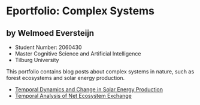# Eportfolio: Complex Systems
## by Welmoed Eversteijn

- Student Number: 2060430
- Master Cognitive Science and Artificial Intelligence
- Tilburg University



This portfolio contains blog posts about complex systems in nature, such as forest ecosystems and solar energy production. 

- [Temporal Dynamics and Change in Solar Energy Production](https://github.com/welmoed505/Eportfolio-Complex-System/raw/main/Temporal%20Dynamics%20and%20Change%20in%20Solar%20Energy%20Production%20(3).pdf)
- [Temporal Analysis of Net Ecosystem Exchange](https://github.com/welmoed505/Eportfolio-Complex-Systems/raw/main/Temporal%20Analysis%20of%20Net%20Ecosystem%20Exchange.pdf)

